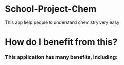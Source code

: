 # School-Project-Chem
This app help people to understand chemistry very easy

# How do I benefit from this?
### This application has many benefits, including:
